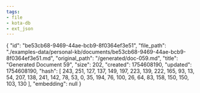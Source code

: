 ```yaml
---
tags:
- file
- kota-db
- ext_json
---
```

{
  "id": "be53cb68-9469-44ae-bcb9-8f0364ef3e51",
  "file_path": "./examples-data/personal-kb/documents/be53cb68-9469-44ae-bcb9-8f0364ef3e51.md",
  "original_path": "/generated/doc-059.md",
  "title": "Generated Document 59",
  "size": 202,
  "created": 1754608190,
  "updated": 1754608190,
  "hash": [
    243,
    251,
    127,
    137,
    149,
    197,
    223,
    139,
    222,
    165,
    93,
    13,
    54,
    207,
    138,
    241,
    142,
    78,
    53,
    0,
    35,
    194,
    76,
    100,
    26,
    64,
    83,
    158,
    150,
    150,
    103,
    130
  ],
  "embedding": null
}